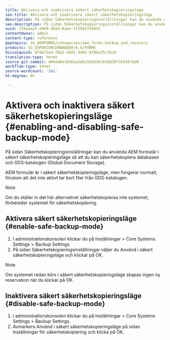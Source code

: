 ```yaml
---
title: Aktivera och inaktivera säkert säkerhetskopieringsläge
seo-title: Aktivera och inaktivera säkert säkerhetskopieringsläge
description: På sidan Säkerhetskopieringsinställningar kan du använda AEM formulär i säkert säkerhetskopieringsläge så att du kan säkerhetskopiera databasen och GDS-katalogen (Global Document Storage). Lär dig hur du aktiverar och inaktiverar läget för säker säkerhetskopiering.
seo-description: På sidan Säkerhetskopieringsinställningar kan du använda AEM formulär i säkert säkerhetskopieringsläge så att du kan säkerhetskopiera databasen och GDS-katalogen (Global Document Storage). Lär dig hur du aktiverar och inaktiverar läget för säker säkerhetskopiering.
uuid: 2fdeaeaf-e969-40a4-8aee-1f2b627d3942
contentOwner: admin
content-type: reference
geptopics: SG_AEMFORMS/categories/aem_forms_backup_and_recovery
products: SG_EXPERIENCEMANAGER/6.4/FORMS
discoiquuid: 9fda71e4-78a1-4581-9d02-bf06a75c3bcb
translation-type: tm+mt
source-git-commit: d04e08e105bba2e6c92d93bcb58839f1b5307bd8
workflow-type: tm+mt
source-wordcount: '241'
ht-degree: 0%

---
```



# Aktivera och inaktivera säkert säkerhetskopieringsläge {#enabling-and-disabling-safe-backup-mode}

På sidan Säkerhetskopieringsinställningar kan du använda AEM formulär i säkert säkerhetskopieringsläge så att du kan säkerhetskopiera databasen och GDS-katalogen (Global Document Storage).

AEM formulär är i säkert säkerhetskopieringsläge, men fungerar normalt, förutom att det inte aktivt tar bort filer från GDS-katalogen.

>[!NOTE]
>
>Om du ställer in det här alternativet säkerhetskopieras inte systemet; förbereder systemet för säkerhetskopiering.

## Aktivera säkert säkerhetskopieringsläge {#enable-safe-backup-mode}

1. I administrationskonsolen klickar du på Inställningar > Core Systems Settings > Backup Settings.
1. På sidan Säkerhetskopieringsinställningar väljer du Använd i säkert säkerhetskopieringsläge och klickar på OK.

>[!NOTE]
>
>Om systemet redan körs i säkert säkerhetskopieringsläge skapas ingen ny reservation när du klickar på OK.

## Inaktivera säkert säkerhetskopieringsläge {#disable-safe-backup-mode}

1. I administrationskonsolen klickar du på Inställningar > Core Systems Settings > Backup Settings.
1. Avmarkera Använd i säkert säkerhetskopieringsläge på sidan Inställningar för säkerhetskopiering och klicka på OK.

